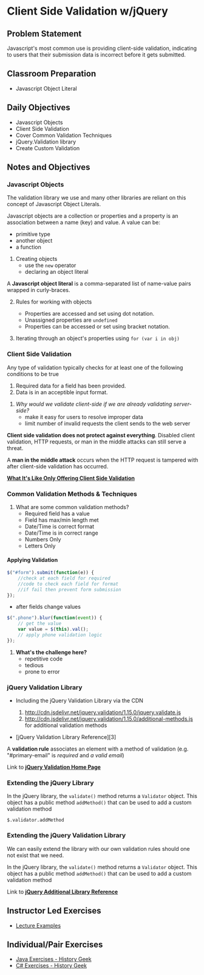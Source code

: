 # Client Side Validation w/jQuery

## Problem Statement

Javascript's most common use is providing client-side validation, indicating to users that their submission data is incorrect before it gets submitted.

## Classroom Preparation

* Javascript Object Literal

## Daily Objectives

* Javascript Objects
* Client Side Validation
* Cover Common Validation Techniques
* jQuery.Validation library
* Create Custom Validation 

## Notes and Objectives

### Javascript Objects

The validation library we use and many other libraries are reliant on this concept of Javascript Object Literals.

<div class="definition note">

Javascript objects are a collection or properties and a property is an association between a name (key) and value. A value can be:
- primitive type
- another object
- a function
</div>

1. Creating objects
    * use the `new` operator
    * declaring an object literal

<div class="definition note">

A **Javascript object literal** is a comma-separated list of name-value pairs wrapped in curly-braces.</div>

2. Rules for working with objects
    * Properties are accessed and set using dot notation.
    * Unassigned properties are `undefined`
    * Properties can be accessed or set using bracket notation.        

3. Iterating through an object's properties using `for (var i in obj)`

### Client Side Validation

<div class="definition note">
    Any type of validation typically checks for at least one of the following conditions to be true
    <ol>
        <li>Required data for a field has been provided.</li>
        <li>Data is in an acceptible input format.</li>
    </ol>
</div>    

1. *Why would we validate client-side if we are already validating server-side?*
    * make it easy for users to resolve improper data
    * limit number of invalid requests the client sends to the web server

<div class="caution note">

**Client side validation does not protect against everything**. Disabled client validation, HTTP requests, or man in the middle attacks can still serve a threat.</div>

<div class="definition note">

A **man in the middle attack** occurs when the HTTP request is tampered with after client-side validation has occurred.</div>

[**What It's Like Only Offering Client Side Validation**](http://i.imgur.com/GluNcro.jpg)

### Common Validation Methods & Techniques

1. What are some common validation methods?
    * Required field has a value
    * Field has max/min length met
    * Date/Time is correct format
    * Date/Time is in correct range
    * Numbers Only
    * Letters Only


#### Applying Validation
    
```javascript
$("#form").submit(function(e)) {
    //check at each field for required
    //code to check each field for format
    //if fail then prevent form submission
});
```

* after fields change values
```javascript
$(".phone").blur(function(event)) {
    // get the value
    var value = $(this).val();
    // apply phone validation logic    
});
```    

1. **What's the challenge here?**
    * repetitive code
    * tedious
    * prone to error

### jQuery Validation Library

* Including the jQuery Validation Library via the CDN
    1. http://cdn.jsdelivr.net/jquery.validation/1.15.0/jquery.validate.js
    2. http://cdn.jsdelivr.net/jquery.validation/1.15.0/additional-methods.js for additional validation methods     

* [jQuery Validation Library Reference][3]

<div class="definition note">A <strong>validation rule</strong> associates an element with a method of validation (e.g. "#primary-email" is <em>required</em> and <em>a valid email</em>)</div>

Link to **[jQuery Validation Home Page][1]**

### Extending the jQuery Library

In the jQuery library, the `validate()` method returns a `Validator` object. This object has a public method `addMethod()` that can be used to add a custom validation method

`$.validator.addMethod`


### Extending the jQuery Validation Library

We can easily extend the library with our own validation rules should one not exist that we need.

In the jQuery library, the `validate()` method returns a `Validator` object. This object has a public method `addMethod()` that can be used to add a custom validation method

Link to **[jQuery Additional Library Reference][2]**


## Instructor Led Exercises

- [Lecture Examples](https://bitbucket.org/te-curriculum/m4-client-side-validation-lecture)

## Individual/Pair Exercises

- [Java Exercises - History Geek](https://bitbucket.org/te-curriculum/m4-java-historygeek-exercises)
- [C# Exercises - History Geek](https://bitbucket.org/te-curriculum/m4-csharp-history-geek-starter)




[1]:http://jqueryvalidation.org/
[2]:https://github.com/jzaefferer/jquery-validation/tree/master/src/additional
